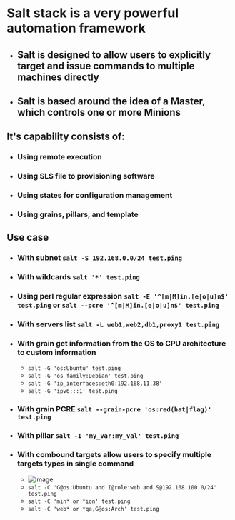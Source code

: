 # Salt stack is a very powerful automation framework
- ## Salt is designed to allow users to explicitly target and issue commands to multiple machines directly
- ## Salt is based around the idea of a Master, which controls one or more Minions 

## It's capability consists of:
- ### Using remote execution
- ### Using SLS file to provisioning software
- ### Using states for configuration management
- ### Using grains, pillars, and template

## Use case
- ### With subnet `salt -S 192.168.0.0/24 test.ping`
- ### With wildcards `salt '*' test.ping`
- ### Using perl regular expression `salt -E '^[m|M]in.[e|o|u]n$' test.ping` or `salt --pcre '^[m|M]in.[e|o|u]n$' test.ping`
- ### With servers list `salt -L web1,web2,db1,proxy1 test.ping`
- ### With grain get information from the OS to CPU architecture to custom information
  - `salt -G 'os:Ubuntu' test.ping`
  - `salt -G 'os_family:Debian' test.ping`
  - `salt -G 'ip_interfaces:eth0:192.168.11.38'`
  - `salt -G 'ipv6:::1' test.ping`
- ### With grain PCRE `salt --grain-pcre 'os:red(hat|flag)' test.ping`
- ### With pillar `salt -I 'my_var:my_val' test.ping`
- ### With combound targets allow users to specify multiple targets types in single command
  - ![image](https://user-images.githubusercontent.com/21302811/123361329-0f663080-d599-11eb-8bc0-ac8ab183f791.png)
  - `salt -C 'G@os:Ubuntu and I@role:web and S@192.168.100.0/24' test.ping`
  - `salt -C 'min* or *ion' test.ping`
  - `salt -C 'web* or *qa,G@os:Arch' test.ping`
